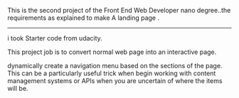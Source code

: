 This is the second project of the Front End Web Developer nano degree..the requirements as explained to make
A landing page .

___


i took Starter code from udacity.

This project job is to convert normal web page into an interactive page.

 dynamically create a navigation menu based on the sections of the page. This can be a particularly useful trick when  begin working with content management systems or APIs when you are uncertain of where the items will be.